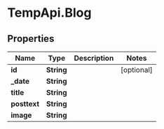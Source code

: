 # TempApi.Blog

## Properties

Name | Type | Description | Notes
------------ | ------------- | ------------- | -------------
**id** | **String** |  | [optional] 
**_date** | **String** |  | 
**title** | **String** |  | 
**posttext** | **String** |  | 
**image** | **String** |  | 


